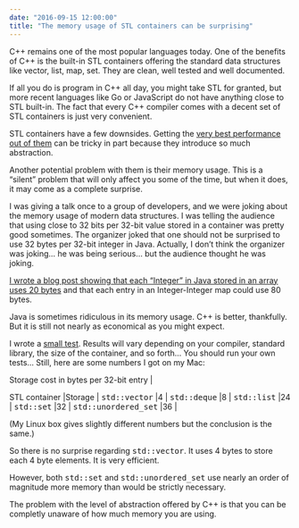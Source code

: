 ```yaml
---
date: "2016-09-15 12:00:00"
title: "The memory usage of STL containers can be surprising"
---
```




C++ remains one of the most popular languages today. One of the benefits of C++ is the built-in STL containers offering the standard data structures like vector, list, map, set. They are clean, well tested and well documented. 

If all you do is program in C++ all day, you might take STL for granted, but more recent languages like Go or JavaScript do not have anything close to STL built-in. The fact that every C++ compiler comes with a decent set of STL containers is just very convenient.

STL containers have a few downsides. Getting the [very best performance out of them](/lemire/blog/2012/06/20/do-not-waste-time-with-stl-vectors/) can be tricky in part because they introduce so much abstraction.

Another potential problem with them is their memory usage. This is a &ldquo;silent&rdquo; problem that will only affect you some of the time, but when it does, it may come as a complete surprise.

I was giving a talk once to a group of developers, and we were joking about the memory usage of modern data structures. I was telling the audience that using close to 32 bits per 32-bit value stored in a container was pretty good sometimes. The organizer joked that one should not be surprised to use 32 bytes per 32-bit integer in Java. Actually, I don&rsquo;t think the organizer was joking&hellip; he was being serious&hellip; but the audience thought he was joking.

[I wrote a blog post showing that each &ldquo;Integer&rdquo; in Java stored in an array uses 20 bytes](/lemire/blog/2015/10/15/on-the-memory-usage-of-maps-in-java/) and that each entry in an Integer-Integer map could use 80 bytes. 

Java is sometimes ridiculous in its memory usage. C++ is better, thankfully. But it is still not nearly as economical as you might expect.

I wrote a [small test](https://github.com/lemire/Code-used-on-Daniel-Lemire-s-blog/blob/master/2016/09/15/stlsizeof.cpp). Results will vary depending on your compiler, standard library, the size of the container, and so forth&hellip; You should run your own tests&hellip; Still, here are some numbers I got on my Mac:

<td colspan="2">Storage cost in bytes per 32-bit entry |

STL container            |Storage                  |
<tt>std::vector</tt>     |4                        |
<tt>std::deque</tt>      |8                        |
<tt>std::list</tt>       |24                       |
<tt>std::set</tt>        |32                       |
<tt>std::unordered_set</tt> |36                       |


(My Linux box gives slightly different numbers but the conclusion is the same.)

So there is no surprise regarding <tt>std::vector</tt>. It uses 4 bytes to store each 4 byte elements. It is very efficient.

However, both <tt>std::set</tt> and <tt>std::unordered_set</tt> use nearly an order of magnitude more memory than would be strictly necessary.

The problem with the level of abstraction offered by C++ is that you can be completly unaware of how much memory you are using.

